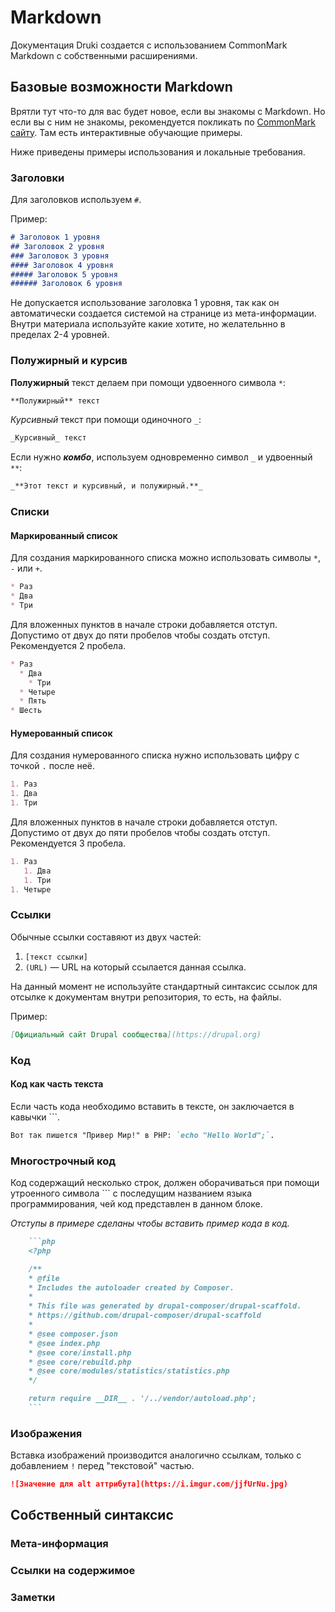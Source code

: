 # Markdown

Документация Druki создается с использованием CommonMark Markdown с собственными расширениями.

## Базовые возможности Markdown

Врятли тут что-то для вас будет новое, если вы знакомы с Markdown. Но если вы с ним не знакомы, рекомендуется покликать по [CommonMark сайту](https://commonmark.org/). Там есть интерактивные обучающие примеры.

Ниже приведены примеры использования и локальные требования.

### Заголовки

Для заголовков используем `#`.

Пример:

```markdown
# Заголовок 1 уровня
## Заголовок 2 уровня
### Заголовок 3 уровня
#### Заголовок 4 уровня
##### Заголовок 5 уровня
###### Заголовок 6 уровня
```

Не допускается использование заголовка 1 уровня, так как он автоматически создается системой на странице из мета-информации. Внутри материала используйте какие хотите, но желательнно в пределах 2-4 уровней.

### Полужирный и курсив

**Полужирный** текст делаем при помощи удвоенного символа `*`:

```markdown
**Полужирный** текст
```

_Курсивный_ текст при помощи одиночного `_`:

```markdown
_Курсивный_ текст
```

Если нужно _**комбо**_, используем одновременно символ `_` и удвоенный `**`:

```markdown
_**Этот текст и курсивный, и полужирный.**_
```

### Списки

#### Маркированный список

Для создания маркированного списка можно использовать символы `*`, `-` или `+`.

```markdown
* Раз
* Два
* Три
```

Для вложенных пунктов в начале строки добавляется отступ. Допустимо от двух до пяти пробелов чтобы создать отступ. Рекомендуется 2 пробела.

```markdown
* Раз
  * Два
    * Три
  * Четыре
  * Пять
* Шесть
```

#### Нумерованный список

Для создания нумерованного списка нужно использовать цифру с точкой `.` после неё.

```markdown
1. Раз
1. Два
1. Три
```

Для вложенных пунктов в начале строки добавляется отступ. Допустимо от двух до пяти пробелов чтобы создать отступ. Рекомендуется 3 пробела.

```markdown
1. Раз
   1. Два
   1. Три
1. Четыре
```

### Ссылки

Обычные ссылки составяют из двух частей:

1. `[текст ссылки]`
1. `(URL)` — URL на который ссылается данная ссылка.

На данный момент не используйте стандартный синтаксис ссылок для отсылке к документам внутри репозитория, то есть, на файлы.

Пример:

```markdown
[Официальный сайт Drupal сообщества](https://drupal.org)
```

### Код

#### Код как часть текста

Если часть кода необходимо вставить в тексте, он заключается в  кавычки `\``.

```markdown
Вот так пишется "Привер Мир!" в PHP: `echo "Hello World";`.
```

### Многострочный код

Код содержащий несколько строк, должен оборачиваться при помощи утроенного символа `\`` с последущим названием языка программирования, чей код представлен в данном блоке. 

_Отступы в примере сделаны чтобы вставить пример кода в код._

```markdown
    ```php
    <?php

    /**
    * @file
    * Includes the autoloader created by Composer.
    *
    * This file was generated by drupal-composer/drupal-scaffold.
    * https://github.com/drupal-composer/drupal-scaffold
    *
    * @see composer.json
    * @see index.php
    * @see core/install.php
    * @see core/rebuild.php
    * @see core/modules/statistics/statistics.php
    */

    return require __DIR__ . '/../vendor/autoload.php';
    ```
```

### Изображения

Вставка изображений производится аналогично ссылкам, только с добавлением `!` перед "текстовой" частью.

```markdown
![Значение для alt аттрибута](https://i.imgur.com/jjfUrNu.jpg)
```

## Собственный синтаксис

### Мета-информация

### Ссылки на содержимое

### Заметки

